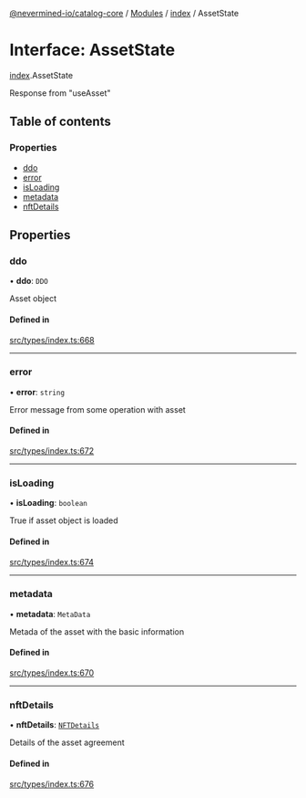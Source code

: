 [@nevermined-io/catalog-core](../README.md) / [Modules](../modules.md) / [index](../modules/index.md) / AssetState

# Interface: AssetState

[index](../modules/index.md).AssetState

Response from "useAsset"

## Table of contents

### Properties

- [ddo](index.AssetState.md#ddo)
- [error](index.AssetState.md#error)
- [isLoading](index.AssetState.md#isloading)
- [metadata](index.AssetState.md#metadata)
- [nftDetails](index.AssetState.md#nftdetails)

## Properties

### ddo

• **ddo**: `DDO`

Asset object

#### Defined in

[src/types/index.ts:668](https://github.com/nevermined-io/components-catalog/blob/41297c1/lib/src/types/index.ts#L668)

___

### error

• **error**: `string`

Error message from some operation with asset

#### Defined in

[src/types/index.ts:672](https://github.com/nevermined-io/components-catalog/blob/41297c1/lib/src/types/index.ts#L672)

___

### isLoading

• **isLoading**: `boolean`

True if asset object is loaded

#### Defined in

[src/types/index.ts:674](https://github.com/nevermined-io/components-catalog/blob/41297c1/lib/src/types/index.ts#L674)

___

### metadata

• **metadata**: `MetaData`

Metada of the asset with the basic information

#### Defined in

[src/types/index.ts:670](https://github.com/nevermined-io/components-catalog/blob/41297c1/lib/src/types/index.ts#L670)

___

### nftDetails

• **nftDetails**: [`NFTDetails`](index.NFTDetails.md)

Details of the asset agreement

#### Defined in

[src/types/index.ts:676](https://github.com/nevermined-io/components-catalog/blob/41297c1/lib/src/types/index.ts#L676)
